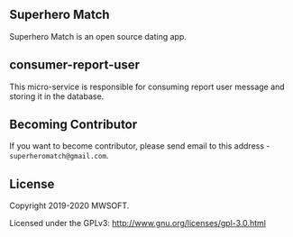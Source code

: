 ## Superhero Match
Superhero Match is an open source dating app.

## consumer-report-user
This micro-service is responsible for consuming report user message and storing it in the database. 

## Becoming Contributor
If you want to become contributor, please send email to this address - `superheromatch@gmail.com`.

## License
Copyright 2019-2020 MWSOFT.

Licensed under the GPLv3: http://www.gnu.org/licenses/gpl-3.0.html